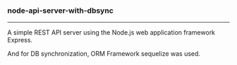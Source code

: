 ### node-api-server-with-dbsync

---

A simple REST API server using the Node.js web application framework Express.

And for DB synchronization, ORM Framework sequelize was used.